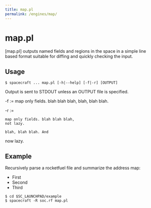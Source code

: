 ```yaml
---
title: map.pl
permalink: /engines/map/
---
```

[{{page.title}}]: {{site.engine_baseurl}}/{{page.title}}


map.pl
======

[map.pl] outputs named fields and regions in the space in a simple
line based format suitable for diffing and quickly checking the input.


Usage
-----

```
$ spacecraft ... map.pl [-h|--help] [-f|-r] [OUTPUT]
```

Output is sent to STDOUT unless an OUTPUT file is specified.

-f := map only fields. blah blah blah,
    blah, blah blah.

-r :=
	
	map only fields. blah blah blah,
	not lazy.

    blah, blah blah. And
now lazy.

Example
-------

Recursively parse a rocketfuel file and summarize the address map:

* First
* Second
* Third

```
$ cd $SC_LAUNCHPAD/example
$ spacecraft -R soc.rf map.pl 
```
